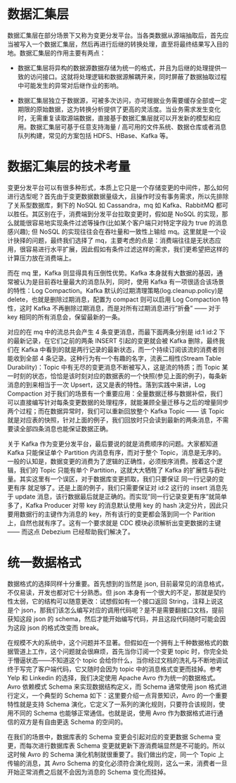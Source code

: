 # 数据汇集层

数据汇集层在部分场景下又称为变更分发平台。当各类数据从源端抽取后，首先应当被写入一个数据汇集层，然后再进行后继的转换处理，直至将最终结果写入目的地。数据汇集层的作用主要有两点：

- 数据汇集层将异构的数据源数据存储为统一的格式，并且为后继的处理提供一致的访问接口。这就将处理逻辑和数据源解耦开来，同时屏蔽了数据抽取过程中可能发生的异常对后继作业的影响。

- 数据汇集层独立于数据源，可被多次访问，亦可根据业务需要缓存全部或一定期限的原始数据，这为转换分析提供了更高的灵活度。当业务需求发生变化时，无需重复读取源端数据，直接基于数据汇集层就可以开发新的模型和应用。数据汇集层可基于任意支持海量 / 高可用的文件系统、数据仓库或者消息队列构建，常见的方案包括 HDFS、HBase、Kafka 等。

# 数据汇集层的技术考量

变更分发平台可以有很多种形式，本质上它只是一个存储变更的中间件，那么如何进行选型呢？首先由于变更数据数据量级大，且操作时没有事务需求，所以先排除了关系型数据库，剩下的 NoSQL 如 Cassandra，mq 如 Kafka、RabbitMQ 都可以胜任。其区别在于，消费端到分发平台拉取变更时，假如是 NoSQL 的实现，那么就能很容易地实现条件过滤等操作(比如某个客户端只对特定字段为 true 的消息感兴趣); 但 NoSQL 的实现往往会在吞吐量和一致性上输给 mq。这里就是一个设计抉择的问题，最终我们选择了 mq，主要考虑的点是：消费端往往是无状态应用，很容易进行水平扩展，因此假如有条件过滤这样的需求，我们更希望把这样的计算压力放在消费端上。

而在 mq 里，Kafka 则显得具有压倒性优势。Kafka 本身就有大数据的基因，通常被认为是目前吞吐量最大的消息队列，同时，使用 Kafka 有一项很适合该场景的特性：Log Compaction。Kafka 默认的过期清理策略(log.cleanup.policy)是 delete，也就是删除过期消息，配置为 compact 则可以启用 Log Compaction 特性，这时 Kafka 不再删除过期消息，而是对所有过期消息进行”折叠” —— 对于 key 相同的所有消息会，保留最新的一条。

对应的在 mq 中的流总共会产生 4 条变更消息，而最下面两条分别是 id:1 id:2 下的最新记录，在它们之前的两条 INSERT 引起的变更就会被 Kafka 删除，最终我们在 Kafka 中看到的就是两行记录的最新状态，而一个持续订阅该流的消费者则能收到全部 4 条记录。这种行为有一个有趣的名字，流表二相性(Stream Table Durability)：Topic 中有无尽的变更消息不断被写入，这是流的特质；而 Topic 某一时刻的状态，恰恰是该时刻对应的数据表的一个快照(参见上面的例子)，每条新消息的到来相当于一次 Upsert，这又是表的特性。落到实践中来讲，Log Compaction 对于我们的场景有一个重要应用：全量数据迁移与数据补偿，我们可以直接编写针对每条变更数据的处理程序，就能兼顾全量迁移与之后的增量同步两个过程；而在数据异常时，我们可以重新回放整个 Kafka Topic —— 该 Topic 就是对应表的快照，针对上面的例子，我们回放时只会读到最新的两条消息，不需要读全部四条消息也能保证数据正确。

关于 Kafka 作为变更分发平台，最后要说的就是消费顺序的问题。大家都知道 Kafka 只能保证单个 Partition 内消息有序，而对于整个 Topic，消息是无序的。一般的认知是，数据变更的消费为了逻辑的正确性，必须按序消费。按着这个逻辑，我们的 Topic 只能有单个 Partition，这就大大牺牲了 Kafka 的扩展性与吞吐量。其实这里有一个误区，对于数据库变更抓取，我们只要保证 同一行记录的变更有序 就足够了。还是上面的例子，我们只需要保证对 id:2 这行的 insert 消息先于 update 消息，该行数据最后就是正确的。而实现”同一行记录变更有序”就简单多了，Kafka Producer 对带 key 的消息默认使用 key 的 hash 决定分片，因此只要用数据行的主键作为消息的 key，所有该行的变更都会落到同一个 Parition 上，自然也就有序了。这有一个要求就是 CDC 模块必须解析出变更数据的主键 —— 而这点 Debezium 已经帮助我们解决了。

# 统一数据格式

数据格式的选择同样十分重要。首先想到的当然是 json, 目前最常见的消息格式，不仅易读，开发也都对它十分熟悉。但 json 本身有一个很大的不足，那就是契约性太弱，它的结构可以随意更改：试想假如有一个接口返回 String，注释上说这是个 json，那我们该怎么编写对应的调用代码呢？是不是需要翻接口文档，提前获知这段 json 的 schema，然后才能开始编写代码，并且这段代码随时可能会因为这段 json 的格式改变而 break。

在规模不大的系统中，这个问题并不显著。但假如在一个拥有上千种数据格式的数据管道上工作，这个问题就会很麻烦，首先当你订阅一个变更 topic 时，你完全处于懵逼状态——不知道这个 topic 会给你什么，当你经过文档的洗礼与不断地调试终于写完了客户端代码，它又随时会因为 topic 中的消息格式变更而挂掉。参考 Yelp 和 Linkedin 的选择，我们决定使用 Apache Avro 作为统一的数据格式。Avro 依赖模式 Schema 来实现数据结构定义，而 Schema 通常使用 json 格式进行定义，一个典型的 Schema 如下：这里要介绍一点背景知识，Avro 的一个重要特性就是支持 Schema 演化，它定义了一系列的演化规则，只要符合该规则，使用不同的 Schema 也能够正常通信。也就是说，使用 Avro 作为数据格式进行通信的双方是有自由更迭 Schema 的空间的。

在我们的场景中，数据库表的 Schema 变更会引起对应的变更数据 Schema 变更，而每次进行数据库表 Schema 变更就更新下游消费端显然是不可能的。所以这时候 Avro 的 Schema 演化机制就很重要了。我们做出约定，同一个 Topic 上传输的消息，其 Avro Schema 的变化必须符合演化规则，这么一来，消费者一旦开始正常消费之后就不会因为消息的 Schema 变化而挂掉。
